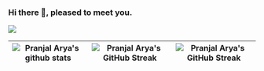### Hi there 👋, pleased to meet you.

<img src="https://api.visitorbadge.io/api/visitors?path=https%3A%2F%2Fgithub.com%2Fpvaraya%2Faryapranj&label=VISITORS&labelColor=%23007EC6&countColor=%23ggg" />

| ![Pranjal Arya's github stats](https://github-readme-stats-sigma-five.vercel.app/api?username=aryapranj&show_icons=true) | ![Pranjal Arya's GitHub Streak](https://github-readme-streak-stats.herokuapp.com/?user=aryapranj) | ![Pranjal Arya's GitHub Streak](https://github-readme-stats-sigma-five.vercel.app/api/top-langs/?username=aryapranj&layout=compact) |
| -- | -- | -- |

<!--
**aryapranj/aryapranj** is a ✨ _special_ ✨ repository because its `README.md` (this file) appears on your GitHub profile.

Here are some ideas to get you started:

- 🔭 I’m currently working on ...
- 🌱 I’m currently learning ...
- 👯 I’m looking to collaborate on ...
- 🤔 I’m looking for help with ...
- 💬 Ask me about ...
- 📫 How to reach me: ...
- 😄 Pronouns: ...
- ⚡ Fun fact: ...
-->
